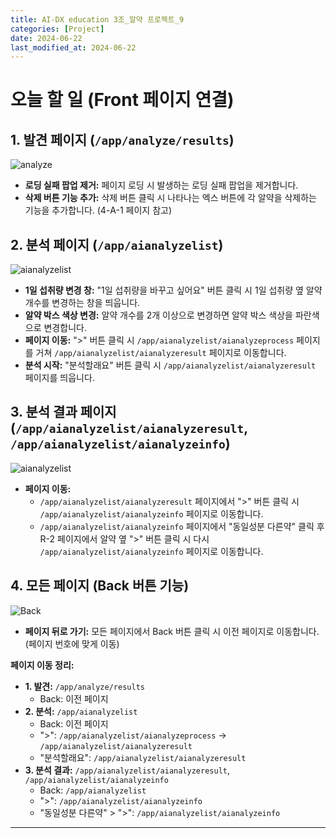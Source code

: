 ```yaml
---
title: AI-DX education 3조_알약 프로젝트_9
categories: [Project] 
date: 2024-06-22
last_modified_at: 2024-06-22
---
```

# 오늘 할 일 (Front 페이지 연결)

## 1. 발견 페이지 (`/app/analyze/results`)
![analyze]()

* **로딩 실패 팝업 제거:** 페이지 로딩 시 발생하는 로딩 실패 팝업을 제거합니다.
* **삭제 버튼 기능 추가:** 삭제 버튼 클릭 시 나타나는 엑스 버튼에 각 알약을 삭제하는 기능을 추가합니다. (4-A-1 페이지 참고)

## 2. 분석 페이지 (`/app/aianalyzelist`)
![aianalyzelist]()

* **1일 섭취량 변경 창:** "1일 섭취량을 바꾸고 싶어요" 버튼 클릭 시 1일 섭취량 옆 알약 개수를 변경하는 창을 띄웁니다.
* **알약 박스 색상 변경:** 알약 개수를 2개 이상으로 변경하면 알약 박스 색상을 파란색으로 변경합니다.
* **페이지 이동:** ">" 버튼 클릭 시 `/app/aianalyzelist/aianalyzeprocess` 페이지를 거쳐 `/app/aianalyzelist/aianalyzeresult` 페이지로 이동합니다.
* **분석 시작:** "분석할래요" 버튼 클릭 시 `/app/aianalyzelist/aianalyzeresult` 페이지를 띄웁니다.

## 3. 분석 결과 페이지 (`/app/aianalyzelist/aianalyzeresult`, `/app/aianalyzelist/aianalyzeinfo`)
![aianalyzelist]()

* **페이지 이동:**
    * `/app/aianalyzelist/aianalyzeresult` 페이지에서 ">" 버튼 클릭 시 `/app/aianalyzelist/aianalyzeinfo` 페이지로 이동합니다.
    * `/app/aianalyzelist/aianalyzeinfo` 페이지에서 "동일성분 다른약" 클릭 후 R-2 페이지에서 알약 옆 ">" 버튼 클릭 시 다시 `/app/aianalyzelist/aianalyzeinfo` 페이지로 이동합니다.

## 4. 모든 페이지 (Back 버튼 기능)
![Back]()

* **페이지 뒤로 가기:** 모든 페이지에서 Back 버튼 클릭 시 이전 페이지로 이동합니다. (페이지 번호에 맞게 이동)

**페이지 이동 정리:**

* **1. 발견:** `/app/analyze/results`
    * Back: 이전 페이지
* **2. 분석:** `/app/aianalyzelist`
    * Back: 이전 페이지
    * ">": `/app/aianalyzelist/aianalyzeprocess` -> `/app/aianalyzelist/aianalyzeresult`
    * "분석할래요": `/app/aianalyzelist/aianalyzeresult`
* **3. 분석 결과:** `/app/aianalyzelist/aianalyzeresult`, `/app/aianalyzelist/aianalyzeinfo`
    * Back: `/app/aianalyzelist`
    * ">": `/app/aianalyzelist/aianalyzeinfo`
    * "동일성분 다른약" > ">": `/app/aianalyzelist/aianalyzeinfo`












---